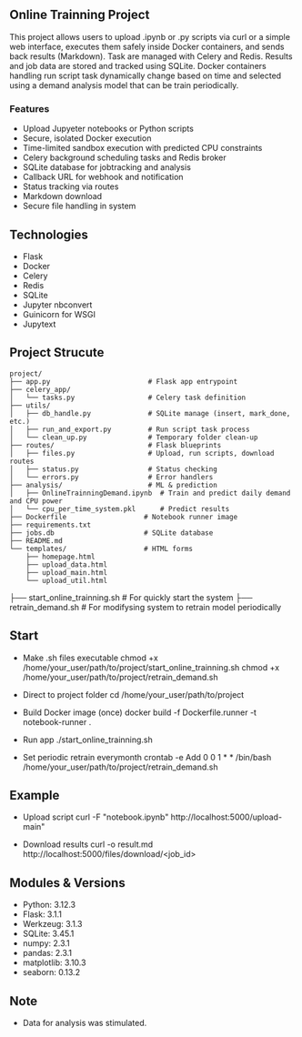 ## **Online Trainning Project**  
This project allows users to upload .ipynb or .py scripts via curl or a simple web interface, executes them safely inside Docker containers, and sends back results (Markdown). Task are managed with Celery and Redis. Results and job data are stored and tracked using SQLite. Docker containers handling run script task dynamically change based on time and selected using a demand analysis model that can be train periodically.  
  
### **Features**  
* Upload Jupyeter notebooks or Python scripts
* Secure, isolated Docker execution
* Time-limited sandbox execution with predicted CPU constraints
* Celery background scheduling tasks and Redis broker
* SQLite database for jobtracking and analysis
* Callback URL for webhook and notification
* Status tracking via routes
* Markdown download
* Secure file handling in system
  
## **Technologies**  
* Flask  
* Docker  
* Celery  
* Redis
* SQLite
* Jupyter nbconvert
* Guinicorn for WSGI
* Jupytext

## **Project Strucute**
```
project/
├── app.py                        # Flask app entrypoint
├── celery_app/
│   └── tasks.py                  # Celery task definition
├── utils/
│   ├── db_handle.py              # SQLite manage (insert, mark_done, etc.)
│   ├── run_and_export.py         # Run script task process
│   └── clean_up.py               # Temporary folder clean-up
├── routes/                       # Flask blueprints
│   ├── files.py                  # Upload, run scripts, download routes
│   ├── status.py                 # Status checking
│   └── errors.py                 # Error handlers
├── analysis/                     # ML & prediction
│   ├── OnlineTrainningDemand.ipynb  # Train and predict daily demand and CPU power
│   └── cpu_per_time_system.pkl      # Predict results
├── Dockerfile                   # Notebook runner image
├── requirements.txt
├── jobs.db                      # SQLite database
├── README.md
└── templates/                   # HTML forms
    ├── homepage.html
    ├── upload_data.html
    ├── upload_main.html
    └── upload_util.html
```


├── start_online_trainning.sh                   # For quickly start the system
├── retrain_demand.sh                           # For modifysing system to retrain model periodically

## **Start**
* Make .sh files executable
chmod +x /home/your_user/path/to/project/start_online_trainning.sh
chmod +x /home/your_user/path/to/project/retrain_demand.sh  

* Direct to project folder
cd /home/your_user/path/to/project

* Build Docker image (once)
docker build -f Dockerfile.runner -t notebook-runner .

* Run app
./start_online_trainning.sh

* Set periodic retrain everymonth
crontab -e
Add
0 0 1 * * /bin/bash /home/your_user/path/to/project/retrain_demand.sh

## **Example**
* Upload script
curl -F "notebook.ipynb" http://localhost:5000/upload-main"

* Download results
curl -o result.md http://localhost:5000/files/download/<job_id>

## **Modules & Versions**
* Python: 3.12.3
* Flask: 3.1.1
* Werkzeug: 3.1.3
* SQLite: 3.45.1
* numpy: 2.3.1
* pandas: 2.3.1
* matplotlib: 3.10.3
* seaborn: 0.13.2

## **Note**
* Data for analysis was stimulated.